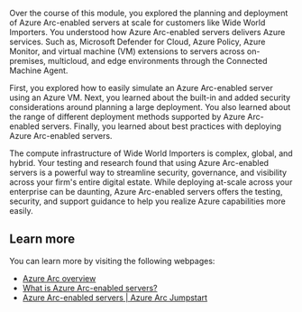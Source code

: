 Over the course of this module, you explored the planning and deployment of Azure Arc-enabled servers at scale for customers like Wide World Importers. You understood how Azure Arc-enabled servers delivers Azure services. Such as, Microsoft Defender for Cloud, Azure Policy, Azure Monitor, and virtual machine (VM) extensions to servers across on-premises, multicloud, and edge environments through the Connected Machine Agent.

First, you explored how to easily simulate an Azure Arc-enabled server using an Azure VM. Next, you learned about the built-in and added security considerations around planning a large deployment. You also learned about the range of different deployment methods supported by Azure Arc-enabled servers. Finally, you learned about best practices with deploying Azure Arc-enabled servers.

The compute infrastructure of Wide World Importers is complex, global, and hybrid. Your testing and research found that using Azure Arc-enabled servers is a powerful way to streamline security, governance, and visibility across your firm's entire digital estate. While deploying at-scale across your enterprise can be daunting, Azure Arc-enabled servers offers the testing, security, and support guidance to help you realize Azure capabilities more easily.

## Learn more

You can learn more by visiting the following webpages:

- [Azure Arc overview](https://azure.microsoft.com/services/azure-arc/)
- [What is Azure Arc-enabled servers?](/azure/azure-arc/servers/overview)
- [Azure Arc-enabled servers | Azure Arc Jumpstart](https://azurearcjumpstart.io/azure_arc_jumpstart/azure_arc_servers/)
